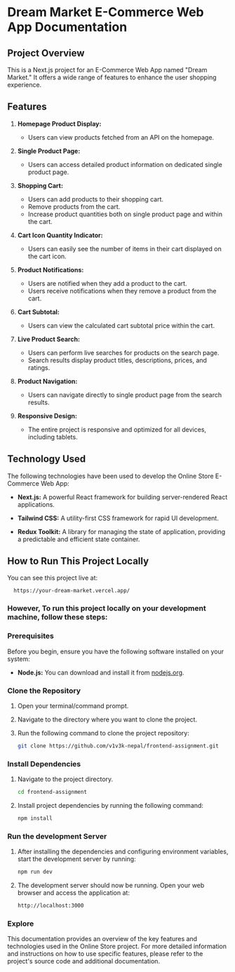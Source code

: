 # Dream Market E-Commerce Web App Documentation

## Project Overview

This is a Next.js project for an E-Commerce Web App named "Dream Market." It offers a wide range of features to enhance the user shopping experience.

## Features

1. **Homepage Product Display:**
   - Users can view products fetched from an API on the homepage.

2. **Single Product Page:**
   - Users can access detailed product information on dedicated single product page.

3. **Shopping Cart:**
   - Users can add products to their shopping cart.
   - Remove products from the cart.
   - Increase product quantities both on single product page and within the cart.

4. **Cart Icon Quantity Indicator:**
   - Users can easily see the number of items in their cart displayed on the cart icon.

5. **Product Notifications:**
   - Users are notified when they add a product to the cart.
   - Users receive notifications when they remove a product from the cart.

6. **Cart Subtotal:**
   - Users can view the calculated cart subtotal price within the cart.

7. **Live Product Search:**
   - Users can perform live searches for products on the search page.
   - Search results display product titles, descriptions, prices, and ratings.

8. **Product Navigation:**
   - Users can navigate directly to single product page from the search results.

9. **Responsive Design:**
   - The entire project is responsive and optimized for all devices, including tablets.

## Technology Used

The following technologies have been used to develop the Online Store E-Commerce Web App:

- **Next.js:** A powerful React framework for building server-rendered React applications.

- **Tailwind CSS:** A utility-first CSS framework for rapid UI development.

- **Redux Toolkit:** A library for managing the state of application, providing a predictable and efficient state container.


## How to Run This Project Locally

You can see this project live at:


      https://your-dream-market.vercel.app/

### However, To run this project locally on your development machine, follow these steps:

### Prerequisites

Before you begin, ensure you have the following software installed on your system:

- **Node.js:** You can download and install it from [nodejs.org](https://nodejs.org/).

### Clone the Repository

1. Open your terminal/command prompt.

2. Navigate to the directory where you want to clone the project.

3. Run the following command to clone the project repository:

   ```bash
   git clone https://github.com/v1v3k-nepal/frontend-assignment.git

### Install Dependencies
1. Navigate to the project directory.
   ```bash
   cd frontend-assignment

2. Install project dependencies by running the following command:
   ```bash
   npm install

### Run the development Server
1. After installing the dependencies and configuring environment variables, start the development server by running:
   ```bash
   npm run dev

2. The development server should now be running. Open your web browser and access the application at:
   ```bash
   http://localhost:3000

### Explore
This documentation provides an overview of the key features and technologies used in the Online Store project. For more detailed information and instructions on how to use specific features, please refer to the project's source code and additional documentation.
